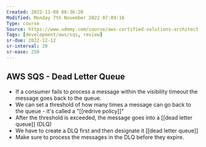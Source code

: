 ```yaml
---
Created: 2022-11-08 08:36:20
Modified: Monday 7th November 2022 07:09:16
Type: course
Source: https://www.udemy.com/course/aws-certified-solutions-architect-associate-saa-c01/?xref=E0Aed11STH4LPUQvCz0GJFABTmM=
Tags: [development/aws/sqs, review]
sr-due: 2022-12-12
sr-interval: 20
sr-ease: 250
---
```


## AWS SQS - Dead Letter Queue

- If a consumer fails to process a message within the visibility timeout the message goes back to the queue.
- We can set a threshold of how many times a message can go back to the queue - it's called a "[[redrive policy]]"
- After the threshold is exceeded, the message goes into a [[dead letter queue]] (DLQ)
- We have to create a DLQ first and then designate it [[dead letter queue]]
- Make sure to process the messages in the DLQ before they expire.